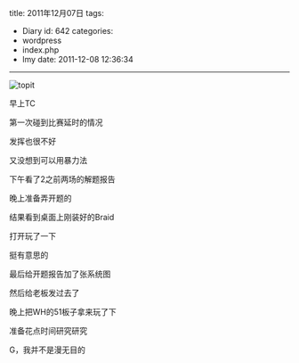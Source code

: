 title: 2011年12月07日
tags:
  - Diary
id: 642
categories:
  - wordpress
  - index.php
  - lmy
date: 2011-12-08 12:36:34
---

![](http://i.minus.com/ib1qlwNPmqSokc.jpg "topit")

早上TC

第一次碰到比赛延时的情况

<!--more-->

发挥也很不好

又没想到可以用暴力法

下午看了2之前两场的解题报告

晚上准备弄开题的

结果看到桌面上刚装好的Braid

打开玩了一下

挺有意思的

最后给开题报告加了张系统图

然后给老板发过去了

晚上把WH的51板子拿来玩了下

准备花点时间研究研究

G，我并不是漫无目的